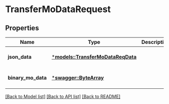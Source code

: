 # TransferMoDataRequest

## Properties
Name | Type | Description | Notes
------------ | ------------- | ------------- | -------------
**json_data** | [***models::TransferMoDataReqData**](TransferMoDataReqData.md) |  | [optional] [default to None]
**binary_mo_data** | [***swagger::ByteArray**](file.md) |  | [optional] [default to None]

[[Back to Model list]](../README.md#documentation-for-models) [[Back to API list]](../README.md#documentation-for-api-endpoints) [[Back to README]](../README.md)


